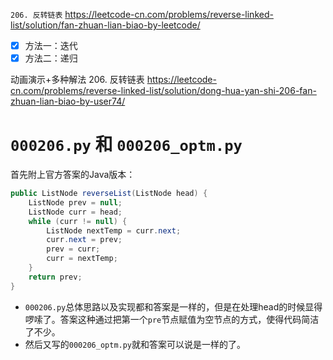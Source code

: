 
`206. 反转链表` https://leetcode-cn.com/problems/reverse-linked-list/solution/fan-zhuan-lian-biao-by-leetcode/
- [x] 方法一：迭代
- [x] 方法二：递归

动画演示+多种解法 206. 反转链表 https://leetcode-cn.com/problems/reverse-linked-list/solution/dong-hua-yan-shi-206-fan-zhuan-lian-biao-by-user74/

# `000206.py` 和 `000206_optm.py`

首先附上官方答案的Java版本：
```java
public ListNode reverseList(ListNode head) {
    ListNode prev = null;
    ListNode curr = head;
    while (curr != null) {
        ListNode nextTemp = curr.next;
        curr.next = prev;
        prev = curr;
        curr = nextTemp;
    }
    return prev;
}
```

- `000206.py`总体思路以及实现都和答案是一样的，但是在处理head的时候显得啰嗦了。答案这种通过把第一个`pre`节点赋值为空节点的方式，使得代码简洁了不少。
- 然后又写的`000206_optm.py`就和答案可以说是一样的了。
